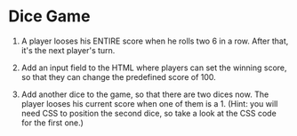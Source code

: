 # Dice Game


1. A player looses his ENTIRE score when he rolls two 6 in a row. After that, it's the next player's turn.

2. Add an input field to the HTML where players can set the winning score, so that they can change the predefined score of 100.

3. Add another dice to the game, so that there are two dices now. The player looses his current score when one of them is a 1. (Hint: you will need CSS to position the second dice, so take a look at the CSS code for the first one.)
